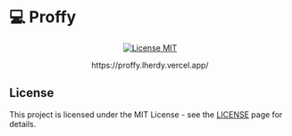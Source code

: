 # :computer: Proffy

<p align="center">
  <a href="https://opensource.org/licenses/MIT">
    <img src="https://img.shields.io/badge/License-MIT-blue.svg" alt="License MIT">
  </a>
</p>

<p align="center">https://proffy.lherdy.vercel.app/</p>

## License

This project is licensed under the MIT License - see the [LICENSE](https://opensource.org/licenses/MIT) page for details.
